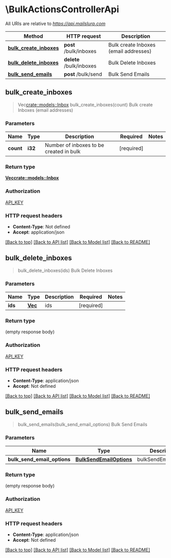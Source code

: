 # \BulkActionsControllerApi

All URIs are relative to *https://api.mailslurp.com*

Method | HTTP request | Description
------------- | ------------- | -------------
[**bulk_create_inboxes**](BulkActionsControllerApi#bulk_create_inboxes) | **post** /bulk/inboxes | Bulk create Inboxes (email addresses)
[**bulk_delete_inboxes**](BulkActionsControllerApi#bulk_delete_inboxes) | **delete** /bulk/inboxes | Bulk Delete Inboxes
[**bulk_send_emails**](BulkActionsControllerApi#bulk_send_emails) | **post** /bulk/send | Bulk Send Emails



## bulk_create_inboxes

> Vec<crate::models::Inbox> bulk_create_inboxes(count)
Bulk create Inboxes (email addresses)

### Parameters


Name | Type | Description  | Required | Notes
------------- | ------------- | ------------- | ------------- | -------------
**count** | **i32** | Number of inboxes to be created in bulk | [required] |

### Return type

[**Vec<crate::models::Inbox>**](Inbox)

### Authorization

[API_KEY](../README#API_KEY)

### HTTP request headers

- **Content-Type**: Not defined
- **Accept**: application/json

[[Back to top]](#) [[Back to API list]](../README#documentation-for-api-endpoints) [[Back to Model list]](../README#documentation-for-models) [[Back to README]](../README)


## bulk_delete_inboxes

> bulk_delete_inboxes(ids)
Bulk Delete Inboxes

### Parameters


Name | Type | Description  | Required | Notes
------------- | ------------- | ------------- | ------------- | -------------
**ids** | [**Vec<String>**](String) | ids | [required] |

### Return type

 (empty response body)

### Authorization

[API_KEY](../README#API_KEY)

### HTTP request headers

- **Content-Type**: application/json
- **Accept**: Not defined

[[Back to top]](#) [[Back to API list]](../README#documentation-for-api-endpoints) [[Back to Model list]](../README#documentation-for-models) [[Back to README]](../README)


## bulk_send_emails

> bulk_send_emails(bulk_send_email_options)
Bulk Send Emails

### Parameters


Name | Type | Description  | Required | Notes
------------- | ------------- | ------------- | ------------- | -------------
**bulk_send_email_options** | [**BulkSendEmailOptions**](BulkSendEmailOptions) | bulkSendEmailOptions | [required] |

### Return type

 (empty response body)

### Authorization

[API_KEY](../README#API_KEY)

### HTTP request headers

- **Content-Type**: application/json
- **Accept**: Not defined

[[Back to top]](#) [[Back to API list]](../README#documentation-for-api-endpoints) [[Back to Model list]](../README#documentation-for-models) [[Back to README]](../README)

